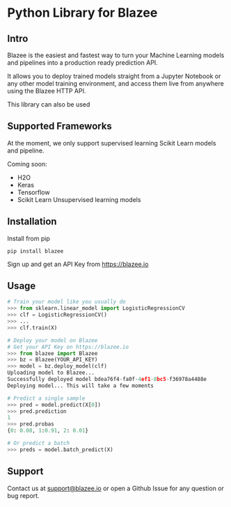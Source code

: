 # Python Library for Blazee

## Intro

Blazee is the easiest and fastest way to turn your Machine Learning
models and pipelines into a production ready prediction API.

It allows you to deploy trained models straight from a Jupyter Notebook
or any other model training environment, and access them live from anywhere
using the Blazee HTTP API.

This library can also be used

## Supported Frameworks

At the moment, we only support supervised learning Scikit Learn models and pipeline.

Coming soon:

- H2O
- Keras
- Tensorflow
- Scikit Learn Unsupervised learning models

## Installation

Install from pip

```shell
pip install blazee
```

Sign up and get an API Key from https://blazee.io

## Usage

```python
# Train your model like you usually do
>>> from sklearn.linear_model import LogisticRegressionCV
>>> clf = LogisticRegressionCV()
>>> ...
>>> clf.train(X)

# Deploy your model on Blazee
# Get your API Key on https://blazee.io
>>> from blazee import Blazee
>>> bz = Blazee(YOUR_API_KEY)
>>> model = bz.deploy_model(clf)
Uploading model to Blazee...
Successfully deployed model bdea76f4-fa0f-4ef1-8bc5-f36978a4488e
Deploying model... This will take a few moments

# Predict a single sample
>>> pred = model.predict(X[0])
>>> pred.prediction
1
>>> pred.probas
{0: 0.08, 1:0.91, 2: 0.01}

# Or predict a batch
>>> preds = model.batch_predict(X)
```

## Support

Contact us at support@blazee.io or open a Github Issue for any question or bug report.
